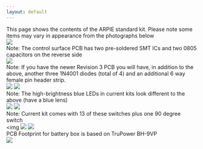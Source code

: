 ```yaml
---
layout: default
---
```

This page shows the contents of the ARPIE standard kit. Please note some items may vary in appearance from the photographs below<br>
<img src="https://raw.github.com/hotchk155/arpie/master/docs/images/kit.JPG">
<br>Note: The control surface PCB has two pre-soldered SMT ICs and two 0805 capacitors on the reverse side<br>
<img src="https://raw.github.com/hotchk155/arpie/master/docs/images/kit2.JPG">
<br>Note: If you have the newer Revision 3 PCB you will have, in addition to the above, another three 1N4001 diodes (total of 4) and an additional 6 way female pin header strip.<br>
<img src="https://raw.github.com/hotchk155/arpie/master/docs/images/kit3.JPG">
<img src="https://raw.github.com/hotchk155/arpie/master/docs/images/kit4.JPG">
<br>Note: The high-brightness blue LEDs in current kits look different to the above (have a blue lens)<br>
<img src="https://raw.github.com/hotchk155/arpie/master/docs/images/kit5.JPG">
<img src="https://raw.github.com/hotchk155/arpie/master/docs/images/kit6.JPG">
<br>Note: Current kit comes with 13 of these switches plus one 90 degree switch<br><img 
<img src="https://raw.github.com/hotchk155/arpie/master/docs/images/kit7.JPG">
<img src="https://raw.github.com/hotchk155/arpie/master/docs/images/kit8.JPG">
<br>
PCB Footprint for battery box is based on TruPower BH-9VP
<br>
<img src="https://raw.github.com/hotchk155/arpie/master/docs/images/kit9.JPG">